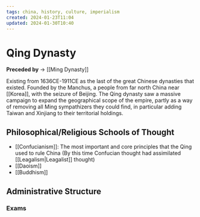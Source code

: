 ```yaml
---
tags: china, history, culture, imperialism
created: 2024-01-23T11:04
updated: 2024-01-30T10:40
---
```


# Qing Dynasty

**Preceded by** → [[Ming Dynasty]]

Existing from 1636CE-1911CE as the last of the great Chinese dynasties that existed. Founded by the Manchus, a people from far north China near [[Korea]], with the seizure of Beijing. The Qing dynasty saw a massive campaign to expand the geographical scope of the empire, partly as a way of removing all Ming sympathizers they could find, in particular adding Taiwan and Xinjiang to their territorial holdings.

## Philosophical/Religious Schools of Thought

- [[Confucianism]]: The most important and core principles that the Qing used to rule China (By this time Confucian thought had assimilated [[Leagalism|Leagalist]] thought)
- [[Daoism]]
- [[Buddhism]]

## Administrative Structure

### Exams

